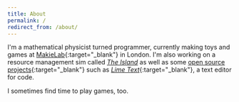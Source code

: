 ```yaml
---
title: About
permalink: /
redirect_from: /about/
---
```

I'm a mathematical physicist turned programmer, currently making toys and games at [MakieLab](https://mymakie.com/){:target="_blank"} in London. I'm also working on a resource management sim called [*The Island*](/blog/) as well as some [open source projects](https://github.com/erbridge){:target="_blank"} such as [*Lime Text*](https://github.com/limetext){:target="_blank"}, a text editor for code.

I sometimes find time to play games, too.
